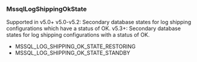 ### MssqlLogShippingOkState
Supported in v5.0+
  v5.0-v5.2: Secondary database states for log shipping configurations which have a status of OK.
  v5.3+: Secondary database states for log shipping configurations with a status of OK.

- MSSQL_LOG_SHIPPING_OK_STATE_RESTORING
- MSSQL_LOG_SHIPPING_OK_STATE_STANDBY
